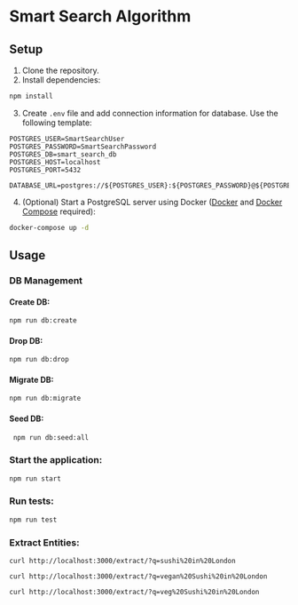 # Smart Search Algorithm

## Setup
   1. Clone the repository.
   2. Install dependencies:
   ```sh
   npm install
   ```
   3. Create `.env` file and add connection information for database. Use the following template:
   ```env
   POSTGRES_USER=SmartSearchUser
   POSTGRES_PASSWORD=SmartSearchPassword
   POSTGRES_DB=smart_search_db
   POSTGRES_HOST=localhost
   POSTGRES_PORT=5432

   DATABASE_URL=postgres://${POSTGRES_USER}:${POSTGRES_PASSWORD}@${POSTGRES_HOST}:${POSTGRES_PORT}/${POSTGRES_DB}
   ```
   4. (Optional) Start a PostgreSQL server using Docker ([Docker](https://docs.docker.com/engine/install/) and [Docker Compose](https://docs.docker.com/compose/install/) required):
   ```sh
   docker-compose up -d
   ```

## Usage
### DB Management
#### Create DB:
```sh
npm run db:create
```
#### Drop DB:
```sh
npm run db:drop
```
#### Migrate DB:
```sh
npm run db:migrate
```
#### Seed DB:
```sh
 npm run db:seed:all
```
 
### Start the application:
```sh
npm run start
```

### Run tests:
```sh
npm run test
```

### Extract Entities:
```curl
curl http://localhost:3000/extract/?q=sushi%20in%20London
```

```curl
curl http://localhost:3000/extract/?q=vegan%20Sushi%20in%20London
```

```curl
curl http://localhost:3000/extract/?q=veg%20Sushi%20in%20London
```
